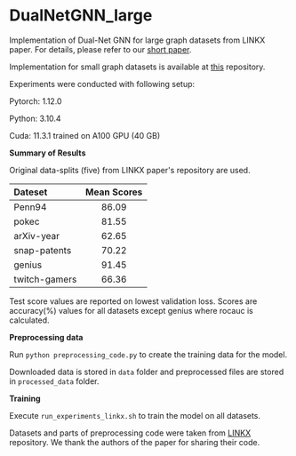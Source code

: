 # DualNetGNN_large

Implementation of Dual-Net GNN for large graph datasets from LINKX paper. For details, please refer to our [short paper](https://dl.acm.org/doi/10.1145/3511808.3557543).

Implementation for small graph datasets is available at [this](https://github.com/sunilkmaurya/DualNetGNN) repository.

Experiments were conducted with following setup:

Pytorch: 1.12.0

Python: 3.10.4

Cuda: 11.3.1 trained on A100 GPU (40 GB)

**Summary of Results**

Original data-splits (five) from LINKX paper's repository are used.

| **Dateset**   | **Mean Scores** |
| :------------ | :-------------: |
| Penn94        | 86\.09          |
| pokec         | 81\.55          |
| arXiv-year    | 62\.65          |
| snap-patents  | 70\.22          |
| genius        | 91\.45          |
| twitch-gamers | 66\.36          |

Test score values are reported on lowest validation loss.
Scores are accuracy(%) values for all datasets except genius where rocauc is calculated.

**Preprocessing data**

Run `python preprocessing_code.py` to create the training data for the model. 

Downloaded data is stored in `data` folder and preprocessed files are stored in `processed_data` folder.


**Training**

Execute `run_experiments_linkx.sh` to train the model on all datasets.

Datasets and parts of preprocessing code were taken from [LINKX](https://github.com/CUAI/Non-Homophily-Large-Scale) repository. We thank the authors of the paper for sharing their code.